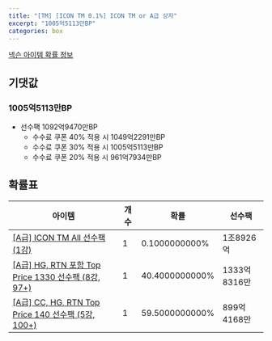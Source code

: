 ```yaml
---
title: "[TM] [ICON TM 0.1%] ICON TM or A급 상자"
excerpt: "1005억5113만BP"
categories: box
---
```

[넥슨 아이템 확률 정보](http://iteminfo.nexon.com/probability/fo4?sn=7369)

## 기댓값
### 1005억5113만BP
- 선수팩 1092억9470만BP
  - 수수료 쿠폰 40% 적용 시 1049억2291만BP
  - 수수료 쿠폰 30% 적용 시 1005억5113만BP
  - 수수료 쿠폰 20% 적용 시 961억7934만BP


## 확률표

|아이템|개수|확률|선수팩|
|---|---|---|---|
|[[A급] ICON TM All 선수팩 (1강)](/player/7357)|1|0.1000000000%|1조8926억|
|[[A급] HG, RTN 포함 Top Price 1330 선수팩 (8강, 97+)](/player/7325)|1|40.4000000000%|1333억8316만|
|[[A급] CC, HG, RTN Top Price 140 선수팩 (5강, 100+)](/player/7324)|1|59.5000000000%|899억4168만|
